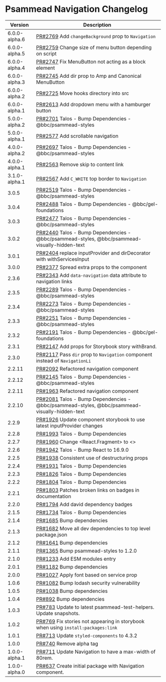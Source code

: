 # Psammead Navigation Changelog

<!-- prettier-ignore -->
| Version | Description |
|---------|-------------|
| 6.0.0-alpha.6 | [PR#2769](https://github.com/bbc/psammead/pull/2769) Add `changeBackground` prop to `Navigation` |
| 6.0.0-alpha.5 | [PR#2759](https://github.com/bbc/psammead/pull/2759) Change size of menu button depending on script |
| 6.0.0-alpha.4 | [PR#2747](https://github.com/bbc/psammead/pull/2747) Fix MenuButton not acting as a block element |
| 6.0.0-alpha.3 | [PR#2745](https://github.com/bbc/psammead/pull/2745) Add dir prop to Amp and Canonical MenuButton |
| 6.0.0-alpha.2 | [PR#2725](https://github.com/bbc/psammead/pull/2725) Move hooks directory into src |
| 6.0.0-alpha.1 | [PR#2613](https://github.com/bbc/psammead/pull/2613) Add dropdown menu with a hamburger button |
| 5.0.0-alpha.2 | [PR#2701](https://github.com/bbc/psammead/pull/2701) Talos - Bump Dependencies - @bbc/psammead-styles |
| 5.0.0-alpha.1 | [PR#2577](https://github.com/bbc/psammead/pull/2577) Add scrollable navigation |
| 4.0.0-alpha.2 | [PR#2697](https://github.com/bbc/psammead/pull/2697) Talos - Bump Dependencies - @bbc/psammead-styles |
| 4.0.0-alpha.1 | [PR#2563](https://github.com/bbc/psammead/pull/2563) Remove skip to content link |
| 3.1.0-alpha.1 | [PR#2567](https://github.com/bbc/psammead/pull/2567) Add `C_WHITE` top border to `Navigation` |
| 3.0.5 | [PR#2519](https://github.com/bbc/psammead/pull/2519) Talos - Bump Dependencies - @bbc/psammead-styles |
| 3.0.4 | [PR#2488](https://github.com/bbc/psammead/pull/2488) Talos - Bump Dependencies - @bbc/gel-foundations |
| 3.0.3 | [PR#2477](https://github.com/bbc/psammead/pull/2477) Talos - Bump Dependencies - @bbc/psammead-styles |
| 3.0.2 | [PR#2440](https://github.com/bbc/psammead/pull/2440) Talos - Bump Dependencies - @bbc/psammead-styles, @bbc/psammead-visually-hidden-text |
| 3.0.1 | [PR#2404](https://github.com/bbc/psammead/pull/2404) replace inputProvider and dirDecorator with withServicesInput |
| 3.0.0 | [PR#2377](https://github.com/bbc/psammead/pull/2377) Spread extra props to the component |
| 2.3.6 | [PR#2343](https://github.com/bbc/psammead/pull/2343) Add `data-navigation` data attribute to navigation links |
| 2.3.5 | [PR#2289](https://github.com/bbc/psammead/pull/2289) Talos - Bump Dependencies - @bbc/psammead-styles |
| 2.3.4 | [PR#2273](https://github.com/bbc/psammead/pull/2273) Talos - Bump Dependencies - @bbc/psammead-styles |
| 2.3.3 | [PR#2251](https://github.com/bbc/psammead/pull/2251) Talos - Bump Dependencies - @bbc/psammead-styles |
| 2.3.2 | [PR#2191](https://github.com/bbc/psammead/pull/2191) Talos - Bump Dependencies - @bbc/gel-foundations |
| 2.3.1 | [PR#2147](https://github.com/bbc/psammead/pull/2147) Add props for Storybook story withBrand. |
| 2.3.0 | [PR#2117](https://github.com/bbc/psammead/pull/2117) Pass `dir` prop to `Navigation` component instead of `NavigationLi` |
| 2.2.11 | [PR#2092](https://github.com/bbc/psammead/pull/2092) Refactored navigation component |
| 2.2.12 | [PR#2145](https://github.com/bbc/psammead/pull/2145) Talos - Bump Dependencies - @bbc/psammead-styles |
| 2.2.11 | [PR#1963](https://github.com/bbc/psammead/pull/2092) Refactored navigation component
| 2.2.10 | [PR#2081](https://github.com/bbc/psammead/pull/2081) Talos - Bump Dependencies - @bbc/psammead-styles, @bbc/psammead-visually-hidden-text |
| 2.2.9 | [PR#1926](https://github.com/bbc/psammead/pull/1926) Update component storybook to use latest inputProvider changes |
| 2.2.8 | [PR#1993](https://github.com/bbc/psammead/pull/1993) Talos - Bump Dependencies |
| 2.2.7 | [PR#1960](https://github.com/bbc/psammead/pull/1960) Change <React.Fragment> to <> |
| 2.2.6 | [PR#1942](https://github.com/bbc/psammead/pull/1942) Talos - Bump React to 16.9.0 |
| 2.2.5 | [PR#1938](https://github.com/bbc/psammead/pull/1938) Consistent use of destructuring props |
| 2.2.4 | [PR#1931](https://github.com/bbc/psammead/pull/1931) Talos - Bump Dependencies |
| 2.2.3 | [PR#1826](https://github.com/bbc/psammead/pull/1826) Talos - Bump Dependencies |
| 2.2.2 | [PR#1804](https://github.com/bbc/psammead/pull/1804) Talos - Bump Dependencies |
| 2.2.1 | [PR#1803](https://github.com/bbc/psammead/pull/1803/) Patches broken links on badges in documentation |
| 2.2.0 | [PR#1794](https://github.com/bbc/psammead/pull/1794) Add david dependency badges |
| 2.1.5 | [PR#1734](https://github.com/bbc/psammead/pull/1734) Talos - Bump Dependencies |
| 2.1.4 | [PR#1685](https://github.com/bbc/psammead/pull/1685) Bump dependencies |
| 2.1.3 | [PR#1682](https://github.com/bbc/psammead/pull/1682) Move all dev dependencies to top level package.json |
| 2.1.2 | [PR#1641](https://github.com/bbc/psammead/pull/1641) Bump dependencies |
| 2.1.1 | [PR#1365](https://github.com/bbc/psammead/pull/1365) Bump psammead-styles to 1.2.0 |
| 2.1.0 | [PR#1233](https://github.com/bbc/psammead/pull/1233) Add ESM modules entry |
| 2.0.1 | [PR#1182](https://github.com/bbc/psammead/pull/1182) Bump dependencies |
| 2.0.0 | [PR#1027](https://github.com/bbc/psammead/pull/1027) Apply font based on service prop |
| 1.0.6 | [PR#1082](https://github.com/bbc/psammead/pull/1082) Bump lodash security vulnerability |
| 1.0.5 | [PR#1038](https://github.com/bbc/psammead/pull/1038) Bump dependencies |
| 1.0.4 | [PR#892](https://github.com/bbc/psammead/pull/892) Bump dependencies |
| 1.0.3 | [PR#783](https://github.com/bbc/psammead/pull/783) Update to latest psammead-test-helpers. Update snapshots. |
| 1.0.2 | [PR#769](https://github.com/bbc/psammead/pull/769) Fix stories not appearing in storybook when using `install:packages:link` |
| 1.0.1 | [PR#713](https://github.com/bbc/psammead/pull/713) Update `styled-components` to 4.3.2 |
| 1.0.0 | [PR#740](https://github.com/BBC/psammead/pull/740) Remove alpha tag |
| 1.0.0-alpha.1 | [PR#711](https://github.com/BBC/psammead/pull/711) Update Navigation to have a max-width of 80rem. |
| 1.0.0-alpha.0 | [PR#637](https://github.com/BBC/psammead/pull/637) Create initial package with Navigation component. |
